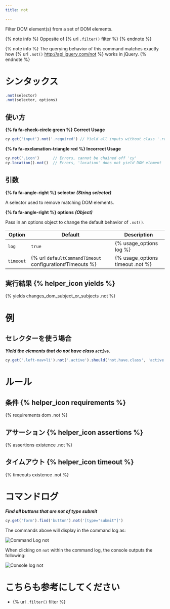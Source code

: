 ```yaml
---
title: not

---
```


Filter DOM element(s) from a set of DOM elements.

{% note info %}
Opposite of {% url `.filter()` filter %}
{% endnote %}

{% note info %}
The querying behavior of this command matches exactly how {% url `.not()` http://api.jquery.com/not %} works in jQuery.
{% endnote %}

# シンタックス

```javascript
.not(selector)
.not(selector, options)
```

## 使い方

**{% fa fa-check-circle green %} Correct Usage**

```javascript
cy.get('input').not('.required') // Yield all inputs without class '.required'
```

**{% fa fa-exclamation-triangle red %} Incorrect Usage**

```javascript
cy.not('.icon')      // Errors, cannot be chained off 'cy'
cy.location().not()  // Errors, 'location' does not yield DOM element
```

## 引数

**{% fa fa-angle-right %} selector**  ***(String selector)***

A selector used to remove matching DOM elements.

**{% fa fa-angle-right %} options**  ***(Object)***

Pass in an options object to change the default behavior of `.not()`.

Option | Default | Description
--- | --- | ---
`log` | `true` | {% usage_options log %}
`timeout` | {% url `defaultCommandTimeout` configuration#Timeouts %} | {% usage_options timeout .not %}

## 実行結果 {% helper_icon yields %}

{% yields changes_dom_subject_or_subjects .not %}

# 例

## セレクターを使う場合

***Yield the elements that do not have class `active`.***

```javascript
cy.get('.left-nav>li').not('.active').should('not.have.class', 'active') // true
```

# ルール

## 条件 {% helper_icon requirements %}

{% requirements dom .not %}

## アサーション {% helper_icon assertions %}

{% assertions existence .not %}

## タイムアウト {% helper_icon timeout %}

{% timeouts existence .not %}

# コマンドログ

***Find all buttons that are not of type submit***

```javascript
cy.get('form').find('button').not('[type="submit"]')
```

The commands above will display in the command log as:

![Command Log not](/img/api/not/filter-elements-with-not-and-optional-selector.png)

When clicking on `not` within the command log, the console outputs the following:

![Console log not](/img/api/not/log-elements-found-when-using-cy-not.png)

# こちらも参考にしてください

- {% url `.filter()` filter %}
